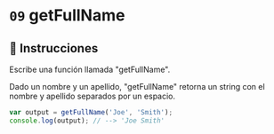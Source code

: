 # `09` getFullName

## 📝 Instrucciones

Escribe una función llamada "getFullName".

Dado un nombre y un apellido, "getFullName" retorna un string con el nombre y apellido separados por un espacio.

```Javascript
var output = getFullName('Joe', 'Smith');
console.log(output); // --> 'Joe Smith'